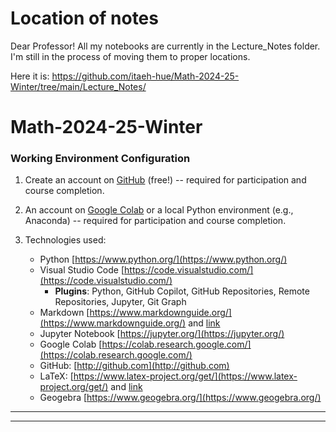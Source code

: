 # Location of notes

Dear Professor! 
All my notebooks are currently in the Lecture_Notes folder. I'm still in the process of moving them to proper locations. 

Here it is: https://github.com/itaeh-hue/Math-2024-25-Winter/tree/main/Lecture_Notes/

# Math-2024-25-Winter

### Working Environment Configuration

1. Create an account on [GitHub](http://github.com) (free!) -- required for participation and course completion.
   
2. An account on [Google Colab](https://colab.research.google.com/) or a local Python environment (e.g., Anaconda) -- required for participation and course completion.
   
3. Technologies used: 
   * Python [https://www.python.org/](https://www.python.org/)
   * Visual Studio Code [https://code.visualstudio.com/](https://code.visualstudio.com/)
      * **Plugins**: Python, GitHub Copilot, GitHub Repositories, Remote Repositories, Jupyter, Git Graph
   * Markdown [https://www.markdownguide.org/](https://www.markdownguide.org/) and [link](https://quarto.org/docs/authoring/markdown-basics.html)
   * Jupyter Notebook [https://jupyter.org/](https://jupyter.org/)
   * Google Colab [https://colab.research.google.com/](https://colab.research.google.com/)
   * GitHub: [http://github.com](http://github.com)
   * LaTeX: [https://www.latex-project.org/get/](https://www.latex-project.org/get/) and [link](https://tilburgsciencehub.com/topics/research-skills/templates-dynamic-content/templates/amsmath-latex-cheatsheet/)
   * Geogebra [https://www.geogebra.org/](https://www.geogebra.org/)

---
---
